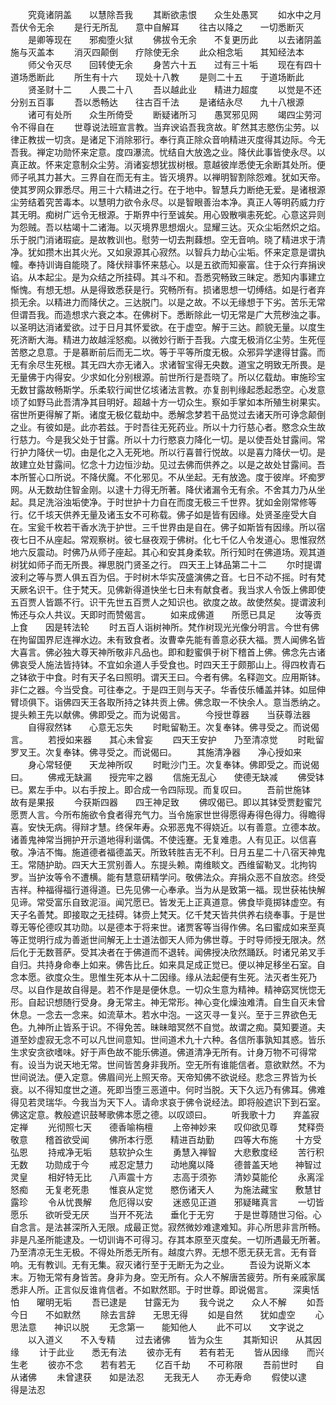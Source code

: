 <!-- { "loadSidebar": true } -->
　　究竟诸阴盖　　以慧除吾我
　　其断欲恚恨　　众生处愚冥
　　如水中之月　　吾伏令无余
　　是行无所乱　　意中自解耳
　　往古以降之　　一切悉断灭
　　是卿等现在　　邪痴堕火狱
　　佛拔令无余　　不复更历此
　　以去诸阴盖　　施与灭盖本
　　消灭四颠倒　　疗除使无余
　　此众相念垢　　其知经法本
　　师父令灭尽　　回转使无余
　　身苦六十五　　过有三十垢
　　现在有四十　　道场悉断此
　　所生有十六　　现处十八教
　　是则二十五　　于道场断此
　　贤圣财十二　　人畏二十八
　　吾以越此业　　精进力超度
　　以觉是不还　　分别五百事
　　吾以悉畅达　　往古百千法
　　是诸结永尽　　九十八根源
　　诸可有处所　　众生所倚受
　　断疑诸所习　　愚冥邪见网
　　竭四尘劳河　　令不得自在
　　世尊说法班宣言教。当弃谀谄吾我贪故。旷然其志愍伤尘劳。以律正教拔一切贪。是诸足下消除邪行。奉行真正除众音响精进灭度得其边际。今无吾我。禅定功勋怀来定意。度四瀑流。忧结自大放逸之业。降伏此事皆使永尽。以真正故。怀来定意制众尘劳。消诸妄想犹拔树根。意越彼岸悉使无余断其处所。便师子吼其力甚大。三界自在而无有主。皆灭境界。以禅明智割除怨难。犹如天帝。使其罗网众罪悉尽。用三十六精进之行。在于地中。智慧兵力断绝无爱。是诸根源尘劳结着究苦毒本。以慧明力欲令永尽。以是智眼善治本净。真正人等明药威力疗其无明。痴树广远令无根源。于斯界中行至诚矣。用心毁散嗔恚死蛇。心意这异则为怨贼。吾以枯竭十二诸海。以灭境界思想烟火。显耀三达。灭众尘垢然炽之焰。乐于脱门消诸瑕疵。是故教训也。慰劳一切去荆蕀想。空无音响。晓了精进求于清净。犹如攒木出其火光。又如泉源其心寂然。以智兵力劫心尘垢。怀来定意是谓执幢。奉持训诲自能晓了。降伏辩事怀来慈心。以是五欲而知豪富。住于众行弃捐谀谄。从本起尘。是为众结之所挂碍。其斗不和。吾悉究畅致三昧定。悉知内事建立惭愧。有想无想。从是得致悉获是行。究畅所有。损诸思想一切缚结。如是行者弃损无余。以精进力而降伏之。三达脱门。以是之故。不以无缘想于下劣。苦乐无常但谓吾我。而造想求六衰之本。在佛树下。悉断除此一切无常是广大荒秽浊之事。以圣明达消诸爱欲。过于日月其怀爱欲。在于虚空。解于三达。颜貌无量。以度生死济断大海。精进力故越淫怒痴。以微妙行断于吾我。六度无极消亿尘劳。生死俓苦愍之息意。于是慕断前后而无二坎。等于平等所度无极。众邪异学逮得甘露。而无有余尽生死根。其无四大亦无诸入。求诸智宝得无央数。道宝之明致无所畏。是无量佛于内得安。少求如化分别根源。前世所行是吾晓了。所以亿载劫。审施珍宝无数甘露故畅斯学。乐柔软行闻世亿垓诸法言教。亦复剖判缘起悉起悉空。心发意顷了如野马此吾清净其目明好。超越十方一切众生。察如手掌如本所殖生树果实。宿世所更得解了斯。诸度无极亿载劫中。悉解念梦若干品觉过去诸天所可诤念颠倒之业。有彼如是。此亦若兹。于时吾往无死药业。所以十力行慈心者。愍念众生故行慈力。今是我父处于甘露。所以十力行愍哀力降化一切。是以使吾处甘露间。常行护力降伏一切。由是化之入无死地。所以行喜普行悦故。以是喜力降伏一切。是故建立处甘露间。忆念十力边恒沙劫。见过去佛而供养之。以是之故处甘露间。吾本所誓心口所说。不降伏魔。不化邪见。不从坐起。无有放逸。度于彼岸。坏痴罗网。从无数劫住智金刚。以逮十力得无所著。降伏诸漏令无有余。不舍其力乃从坐起。具足洗浴浊垢使净。于时世护十力自在而度无极三千世界。犹如金刚常修等行。亿千垓天供养无量及诸玉女不可称载。佛子如是皆有因缘。处贤圣座受大自在。宝瓮千枚若干香水洗于护世。三千世界由是自在。佛子如斯皆有因缘。所以宿夜七日不从座起。常观察树。彼七昼夜观于佛树。化七千亿人令发道心。思惟寂然地六反震动。时佛乃从师子座起。其心和安其身柔软。所行知时在佛道场。观其道树犹如师子而无所畏。禅思脱门贤圣之行。
四天王上钵品第二十二
　　尔时提谓波利之等与贾人俱五百为侣。于时树木华实茂盛演佛之音。七日不动不摇。时有梵天厥名识干。住于梵天。见佛新得道快坐七日未有献食者。我当求人令饭上佛即使五百贾人皆踬不行。识干先世五百贾人之知识也。欲度之故。故使然矣。提谓波利怖还与众人共议。天即时而赞偈言。
　　如来成佛道　　所愿已具足
　　汝等贡上食　　因是转法轮
　　时五百人诣树神所。梵作树现光光像分明言。今世有佛在拘留国界尼连禅水边。未有致食者。汝曹幸先能有善意必获大福。贾人闻佛名皆大喜言。佛必独大尊天神所敬非凡品也。即和麨蜜俱于树下稽首上佛。佛念先古诸佛哀受人施法皆持钵。不宜如余道人手受食也。时四天王于颇那山上。得四枚青石之钵欲于中食。时有天子名曰照明。谓天王曰。今者有佛。名释迦文。应用斯钵。非仁之器。今当受食。可往奉之。于是四王则与天子。华香伎乐幡盖并钵。如屈伸臂顷俱下。诣佛四天王各取所持之钵共贡上佛。佛念取一不快余人。意当悉纳之。提头赖王先以献佛。佛即受之。而为说偈言。
　　今授世尊器　　当获尊法器
　　自得寂然钵　　心意无忘失
　　时毗留勒王。次复奉钵。佛寻受之。而说偈言。
　　若授如来器　　其心未曾妄
　　四天王安护　　乃至清凉觉
　　时毗留罗叉王。次复奉钵。佛寻受之。而说偈曰。
　　其施清净器　　净心授如来
　　身心常轻便　　天龙神所叹
　　时毗沙门王。次复奉钵。佛即受之。而说偈曰。
　　佛戒无缺漏　　授完牢之器
　　信施无乱心　　使德无缺减
　　佛受钵已。累左手中。以右手按上。即合成一令四际现。而复叹曰。
　　吾前世施钵　　故有是果报
　　今获斯四器　　四王神足致
　　佛叹偈已。即以其钵受贾麨蜜咒愿贾人言。今所布施欲令食者得充气力。当令施家世世得愿得寿得色得力。得瞻得喜。安快无病。得辩才慧。终保年寿。众邪恶鬼不得娆近。以有善意。立德本故。诸善鬼神常当拥护开示道地得利谐偶。不使迍蹇。无复难患。人有见正。以信喜敬。净洁不悔。施道德者福德盖天。所致转胜吉无不利。日月五星二十八宿天神鬼王。常随护助。四天大王赏别善人。东提头赖。南维睒文。西维留勒叉。北拘钩罗。当护汝等令不遭横。能有慧意研精学问。敬佛法众。弃捐众恶不自放恣。终受吉祥。种福得福行道得道。已先见佛一心奉承。当为从是致第一福。现世获祐快解见谛。常受富乐自致泥洹。闻咒愿已。皆发无上正真道意。佛食毕竟掷钵虚空。有天子名善梵。即接取之无挂碍。钵赍上梵天。亿千梵天皆共供养右绕奉事。于是世尊无等伦德叹其功勋。以是德本于将来世。诸贾客等当得作佛。名曰蜜成如来至真等正觉明行成为善逝世间解无上士道法御天人师为佛世尊。于时导师授无限决。然后化于无数菩萨。受其决者在于佛道而不退转。闻佛授决欣然踊跃。时诸兄弟叉手自归。共持身命奉上如来。佛告比丘。如来具足成正觉已。便以神足移坐石室。自念本愿。欲度众生。思惟生死本从十二因缘。缘从法起便有生死。法灭者生死乃尽。以自作是故自得是。若不作是是便休息。一切众生意为精神。精神窈冥恍惚无形。自起识想随行受身。身无常主。神无常形。神心变化燥浊难清。自生自灭未曾休息。一念去一念来。如流草木。若水中泡。一这灭寻一复兴。至于三界欲色无色。九神所止皆系于识。不得免苦。昧昧暗冥然不自觉。故谓之痴。莫知要道。夫道至妙虚寂无念不可以凡世间意知。世间道术九十六种。各信所事孰知其惑。皆乐生求安贪欲嗜味。好于声色故不能乐佛道。佛道清净无所有。计身万物不可得常有。设当为说天地无常。世间皆苦身非我所。空无所有谁能信者。意欲默然。不为世间说法。便入定意。佛眉间光上照天帝。天帝知佛不欲说经。悲念三界皆为长衰。以不得知度世之道。死即当堕三恶道中。何时当脱。天下久远乃有佛耳。佛难得见若灵瑞华。今我当为天下人。请命求哀于佛令说经法。即将般遮识下到石室。佛这定意。教般遮识鼓琴歌佛本愿之德。以叹颂曰。
　　听我歌十力　　弃盖寂定禅
　　光彻照七天　　德香喻栴檀
　　上帝神妙来　　叹仰欲见尊
　　梵释赍敬意　　稽首欲受闻
　　佛所本行愿　　精进百劫勤
　　四等大布施　　十方受弘恩
　　持戒净无垢　　慈软护众生
　　勇慧入禅智　　大悲敷度经
　　苦行积无数　　功勋成于今
　　戒忍定慧力　　动地魔以降
　　德普盖天地　　神智过灵皇
　　相好特无比　　八声震十方
　　志高于须弥　　清妙莫能伦
　　永离淫怒痴　　无复老死患
　　惟哀从定觉　　愍伤诸天人
　　为施法藏宝　　敷慧甘露珍
　　令从忧畏解　　危厄得以安
　　迷惑见正道　　邪疑睹真言
　　一切皆愿乐　　欲听受无厌
　　当开不死法　　垂化于无穷
　　于是世尊随世习俗。心自念言。是法甚深所入无限。成最正觉。寂然微妙难逮难知。非心所思非言所畅。非是凡圣所能逮及。一切训诲不可得习。存其本原至灭度矣。一切所遇最无所著。乃至清凉无生无极。不得处所悉无所有。越度六界。无想不愿无获无言。无有音响。无有教训。无有无集。寂灭诸行至于无断无为之业。
　　吾设为说斯义本末。万物无常有身皆苦。身非为身。空无所有。众人不解唐苦疲劳。所有亲戚家属悉非人所。正言似反谁肯信者。不如默然耶。于时世尊。即说偈言。
　　深奥恬怕　　曜明无垢
　　吾已逮是　　甘露无为
　　我今说之　　众人不解
　　如吾今日　　不如默然
　　除去言辞　　无思无得
　　如是自然　　犹如虚空
　　心思法意　　神识以脱
　　无念第一　　能知他人
　　此不可以　　文字说之
　　以入道义　　不入专精
　　过去诸佛　　皆为众生
　　其斯知识　　从其因缘
　　计于此业　　悉无有法
　　彼亦无有　　若有若无
　　皆从因缘　　而兴生老
　　彼亦不念　　若有若无
　　亿百千劫　　不可称限
　　吾前世时　　自从诸佛
　　未曾逮获　　如是法忍
　　无我无人　　亦无寿命
　　假使以逮　　得是法忍
